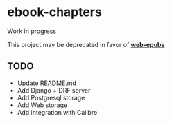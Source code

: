 # ebook-chapters

Work in progress

This project may be deprecated in favor of **[web-epubs](https://github.com/jayruin/web-epubs-public)**

## TODO

- Update README.md
- Add Django + DRF server
- Add Postgresql storage
- Add Web storage
- Add integration with Calibre